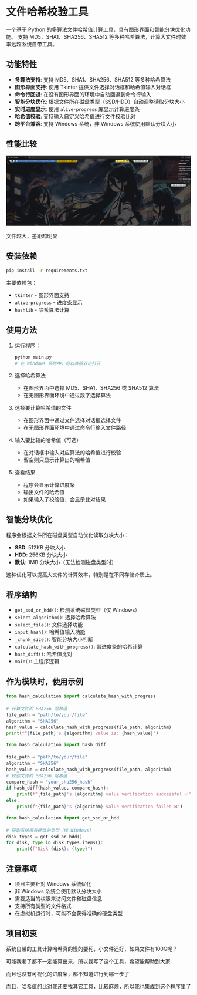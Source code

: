 # 文件哈希校验工具

一个基于 Python 的多算法文件哈希值计算工具，具有图形界面和智能分块优化功能。
支持 MD5、SHA1、SHA256、SHA512 等多种哈希算法，计算大文件时效率远超系统自带工具。

## 功能特性

- **多算法支持**: 支持 MD5、SHA1、SHA256、SHA512 等多种哈希算法
- **图形界面支持**: 使用 Tkinter 提供文件选择对话框和哈希值输入对话框
- **命令行回退**: 在没有图形界面的环境中自动回退到命令行输入
- **智能分块优化**: 根据文件所在磁盘类型（SSD/HDD）自动调整读取分块大小
- **实时进度显示**: 使用 `alive-progress` 库显示计算进度条
- **哈希值校验**: 支持输入自定义哈希值进行文件校验比对
- **跨平台兼容**: 支持 Windows 系统，非 Windows 系统使用默认分块大小

## 性能比较

![性能比较演示](res/performance.gif)

文件越大，差距越明显

## 安装依赖

```bash
pip install -r requirements.txt
```

主要依赖包：
- `tkinter` - 图形界面支持
- `alive-progress` - 进度条显示
- `hashlib` - 哈希算法计算

## 使用方法

1. 运行程序：
   ```bash
   python main.py
   # 在 Windows 系统中，可以直接双击打开
   ```

2. 选择哈希算法
   - 在图形界面中选择 MD5、SHA1、SHA256 或 SHA512 算法
   - 在无图形界面环境中通过数字选择算法

3. 选择要计算哈希值的文件
   - 在图形界面中通过文件选择对话框选择文件
   - 在无图形界面环境中通过命令行输入文件路径

4. 输入要比较的哈希值（可选）
   - 在对话框中输入对应算法的哈希值进行校验
   - 留空则只显示计算出的哈希值

5. 查看结果
   - 程序会显示计算进度条
   - 输出文件的哈希值
   - 如果输入了校验值，会显示比对结果

## 智能分块优化

程序会根据文件所在磁盘类型自动优化读取分块大小：

- **SSD**: 512KB 分块大小
- **HDD**: 256KB 分块大小  
- **默认**: 1MB 分块大小（无法检测磁盘类型时）

这种优化可以提高大文件的计算效率，特别是在不同存储介质上。

## 程序结构

- `get_ssd_or_hdd()`: 检测系统磁盘类型（仅 Windows）
- `select_algorithm()`: 选择哈希算法
- `select_file()`: 文件选择功能
- `input_hash()`: 哈希值输入功能
- `_chunk_size()`: 智能分块大小判断
- `calculate_hash_with_progress()`: 带进度条的哈希计算
- `hash_diff()`: 哈希值比对
- `main()`: 主程序逻辑

## 作为模块时，使用示例

```python
from hash_calculation import calculate_hash_with_progress

# 计算文件的 SHA256 哈希值
file_path = "path/to/your/file"
algorithm = "SHA256"
hash_value = calculate_hash_with_progress(file_path, algorithm)
print(f"{file_path}'s {algorithm} value is: {hash_value}")
```

```python
from hash_calculation import hash_diff

file_path = "path/to/your/file"
algorithm = "SHA256"
hash_value = calculate_hash_with_progress(file_path, algorithm)
# 校验文件的 SHA256 哈希值
compare_hash = "your_sha256_hash"
if hash_diff(hash_value, compare_hash):
    print(f"{file_path}'s {algorithm} value verification successful ✅")
else:
    print(f"{file_path}'s {algorithm} value verification failed ❌")
```

```python
from hash_calculation import get_ssd_or_hdd

# 获取系统所有硬盘的类型（仅 Windows）
disk_types = get_ssd_or_hdd()
for disk, type in disk_types.items():
    print(f"Disk {disk}: {type}")
```

## 注意事项

- 项目主要针对 Windows 系统优化
- 非 Windows 系统会使用默认分块大小
- 需要适当的权限来访问文件和磁盘信息
- 支持所有类型的文件格式
- 在虚拟机运行时，可能不会获得准确的硬盘类型

## 项目初衷

系统自带的工具计算哈希真的慢的要死，小文件还好，如果文件有100G呢？

可能我老了都不一定能算出来，所以我写了这个工具，希望能帮助到大家

而且也没有可视化的进度条，都不知道进行到哪一步了

而且，哈希值的比对我还要找其它工具，比较麻烦，所以我也集成到这个程序里了